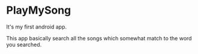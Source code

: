 # PlayMySong
It's my first android app.

This app basically search all the songs which somewhat match to the word you searched.
